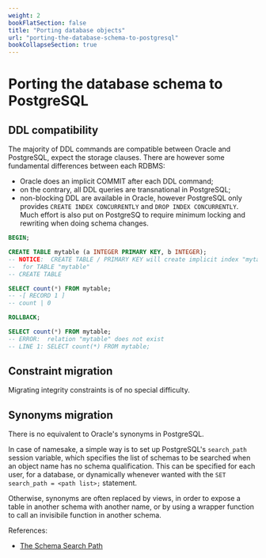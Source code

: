 ```yaml
---
weight: 2
bookFlatSection: false
title: "Porting database objects"
url: "porting-the-database-schema-to-postgresql"
bookCollapseSection: true
---
```


# Porting the database schema to PostgreSQL

## DDL compatibility

The majority of DDL commands are compatible between Oracle and PostgreSQL, 
expect the storage clauses. There are however some fundamental differences 
between each RDBMS:

* Oracle does an implicit COMMIT after each DDL command;
* on the contrary, all DDL queries are transnational in PostgreSQL;
* non-blocking DDL are available in Oracle, however PostgreSQL only provides 
  `CREATE INDEX CONCURRENTLY` and `DROP INDEX CONCURRENTLY`. Much effort is 
  also put on PostgreSQ to require minimum locking and rewriting when doing 
  schema changes.

```sql
BEGIN;

CREATE TABLE mytable (a INTEGER PRIMARY KEY, b INTEGER);
-- NOTICE:  CREATE TABLE / PRIMARY KEY will create implicit index "mytable_pkey"
--  for TABLE "mytable"
-- CREATE TABLE

SELECT count(*) FROM mytable;
-- -[ RECORD 1 ]
-- count | 0

ROLLBACK;

SELECT count(*) FROM mytable;
-- ERROR:  relation "mytable" does not exist
-- LINE 1: SELECT count(*) FROM mytable;
```

## Constraint migration

Migrating integrity constraints is of no special difficulty. 

## Synonyms migration

There is no equivalent to Oracle's synonyms in PostgreSQL. 

In case of namesake, a simple way is to set up PostgreSQL's `search_path`
session variable, which specifies the list of schemas to be searched when an 
object name has no schema qualification. This can be specified for each user, 
for a database, or dynamically whenever wanted with the 
`SET search_path = <path list>;` statement. 

Otherwise, synonyms are often replaced by views, in order to expose a table in
another schema with another name, or by using a wrapper function to call an
invisibile function in another schema.

References:

* [The Schema Search Path](https://www.postgresql.org/docs/current/ddl-schemas.html#DDL-SCHEMAS-PATH)